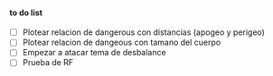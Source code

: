 #### to do list

- [ ] Plotear relacion de dangerous con distancias (apogeo y perigeo)
- [ ] Plotear relacion de dangeous con tamano del cuerpo
- [ ] Empezar a atacar tema de desbalance
- [ ] Prueba de RF
